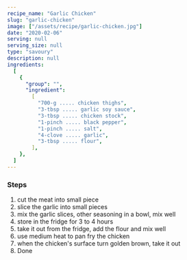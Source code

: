 ```yaml
---
recipe_name: "Garlic Chicken"
slug: "garlic-chicken"
image: ["/assets/recipe/garlic-chicken.jpg"]
date: "2020-02-06"
serving: null
serving_size: null
type: "savoury"
description: null
ingredients:
  [
    {
      "group": "",
      "ingredient":
        [
          "700-g ..... chicken thighs",
          "3-tbsp ..... garlic soy sauce",
          "3-tbsp ..... chicken stock",
          "1-pinch ..... black pepper",
          "1-pinch ..... salt",
          "4-clove ..... garlic",
          "3-tbsp ..... flour",
        ],
    },
  ]
---
```


### Steps

1. cut the meat into small piece
1. slice the garlic into small pieces
1. mix the garlic slices, other seasoning in a bowl, mix well
1. store in the fridge for 3 to 4 hours
1. take it out from the fridge, add the flour and mix well
1. use medium heat to pan fry the chicken
1. when the chicken's surface turn golden brown, take it out
1. Done
